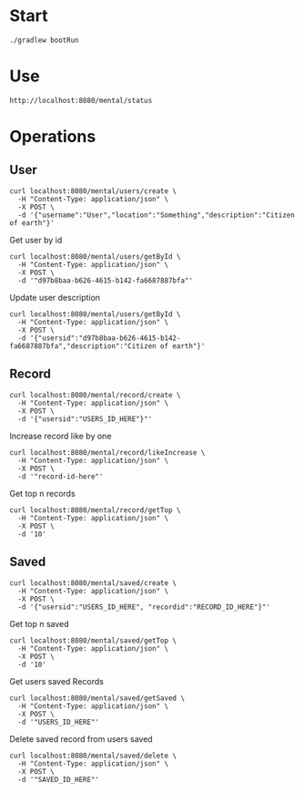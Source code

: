 # Start

`./gradlew bootRun`

# Use

`http://localhost:8080/mental/status`

# Operations

## User

```
curl localhost:8080/mental/users/create \
  -H "Content-Type: application/json" \
  -X POST \
  -d '{"username":"User","location":"Something","description":"Citizen of earth"}'
```

Get user by id
```
curl localhost:8080/mental/users/getById \
  -H "Content-Type: application/json" \
  -X POST \
  -d '"d97b8baa-b626-4615-b142-fa6687887bfa"'
```

Update user description
```
curl localhost:8080/mental/users/getById \
  -H "Content-Type: application/json" \
  -X POST \
  -d '{"usersid":"d97b8baa-b626-4615-b142-fa6687887bfa","description":"Citizen of earth"}'
```

## Record

```
curl localhost:8080/mental/record/create \
  -H "Content-Type: application/json" \
  -X POST \
  -d '{"usersid":"USERS_ID_HERE"}"'
```

Increase record like by one
```
curl localhost:8080/mental/record/likeIncrease \
  -H "Content-Type: application/json" \
  -X POST \
  -d '"record-id-here"'
```

Get top n records
```
curl localhost:8080/mental/record/getTop \
  -H "Content-Type: application/json" \
  -X POST \
  -d '10'
```

## Saved

```
curl localhost:8080/mental/saved/create \
  -H "Content-Type: application/json" \
  -X POST \
  -d '{"usersid":"USERS_ID_HERE", "recordid":"RECORD_ID_HERE"}"'
```

Get top n saved
```
curl localhost:8080/mental/saved/getTop \
  -H "Content-Type: application/json" \
  -X POST \
  -d '10'
```

Get users saved Records
```
curl localhost:8080/mental/saved/getSaved \
  -H "Content-Type: application/json" \
  -X POST \
  -d '"USERS_ID_HERE"'
```

Delete saved record from users saved
```
curl localhost:8080/mental/saved/delete \
  -H "Content-Type: application/json" \
  -X POST \
  -d '"SAVED_ID_HERE"'
```
